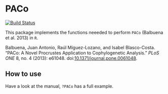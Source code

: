 # PACo

[![Build Status](https://travis-ci.org/PoisotLab/paco.svg?branch=master)](https://travis-ci.org/PoisotLab/paco)

This package implements the functions neeeded to perform `PACo` (Balbuena
et al. 2013) in `R`.

Balbuena, Juan Antonio, Raúl Míguez-Lozano, and Isabel Blasco-Costa. “PACo:
A Novel Procrustes Application to Cophylogenetic Analysis.” *PLoS ONE* 8,
no. 4 (2013): e61048. doi:[10.1371/journal.pone.0061048][doi].

## How to use

Have a look at the manual, `?PACo` has a full example.


[doi]: http://dx.doi.org/10.1371/journal.pone.0061048
